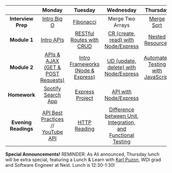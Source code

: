 |  | Monday | Tuesday | Wednesday | Thursday | Friday |
| :----------: | :----------: | :----------: | :----------: | :----------: | :----------: |
| **Interview Prep** | [Intro Big O](../w3_d1_0_big_o) | [Fibonacci](../w3_d2_0_fibonacci) | Merge Two Arrays | [Merge Sort](../w3_d4_0_merge_sort) | Review |
| **Module 1** | [Intro APIs](../w3_d1_1_exploring_apis) | [RESTful Routes with CRUD](../w3_d2_1_api_crud) | [CR (create, read) with Node/Express](../w3_d3_1_express_continued) | [Nested Resources](../w3_d4_1_nested_resources) | Review |
| **Module 2** | [APIs & AJAX (GET & POST Requests)](../w3_d1_2_apis_continued) | [Intro Frameworks (Node & Express)](../w3_d2_2_intro_to_express) | [UD (update, delete) with Node/Express](../w3_d3_2_update_and_delete) | [Automated Testing with JavaScript](../w3_d4_2_js_integration_testing) | Weekend Lab |
| **Homework** | [Spotify Search App](../w3_d1_2_apis_continued#challenges--tonights-homework) | [Express Project](../w3_d2_2_intro_to_express#challenges) | [API with Node/Express](..//w3_d3_2_update_and_delete#challenges--tonights-homework) |  |  |
| **Evening Readings** | [API Best Practices](http://piwik.org/blog/2008/01/how-to-design-an-api-best-practises-concepts-technical-aspects) // [YouTube API](http://www.codecademy.com/en/tracks/youtube) | [HTTP Reading](http://code.tutsplus.com/tutorials/http-the-protocol-every-web-developer-must-know-part-1--net-31177) | [Difference between Unit, Integration, and Functional Testing](http://codeutopia.net/blog/2015/04/11/what-are-unit-testing-integration-testing-and-functional-testing) |  |  |

**Special Announcements!**
REMINDER:   As Ali announced, Thursday lunch will be extra special, featuring a Lunch & Learn with [Karl Puzon](https://www.linkedin.com/profile/view?id=62614390&authType=NAME_SEARCH&authToken=KyP-&locale=en_US&trk=tyah&trkInfo=clickedVertical%3Amynetwork%2Cidx%3A1-1-1%2CtarId%3A1435859685113%2Ctas%3Akarl%20puz), WDI grad and Software Engineer at Nest.  Lunch is 12:30-1:30!

